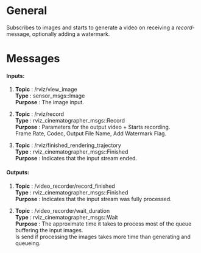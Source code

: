 # General

Subscribes to images and starts to generate a video on receiving a *record*-message, optionally adding a watermark.

# Messages

#### Inputs:  

1. **Topic** : /rviz/view_image  
   **Type** : sensor_msgs::Image    
   **Purpose** : The image input.

2. **Topic** : /rviz/record  
   **Type** : rviz_cinematographer_msgs::Record  
   **Purpose** : Parameters for the output video + Starts recording.  
   Frame Rate, Codec, Output File Name, Add Watermark Flag.  

3. **Topic** : /rviz/finished_rendering_trajectory    
   **Type** : rviz_cinematographer_msgs::Finished    
   **Purpose** : Indicates that the input stream ended.  

#### Outputs:

1. **Topic** : /video_recorder/record_finished  
   **Type** : rviz_cinematographer_msgs::Finished  
   **Purpose** : Indicates that the input stream was fully processed.  

2. **Topic** : /video_recorder/wait_duration  
   **Type** : rviz_cinematographer_msgs::Wait  
   **Purpose** : The approximate time it takes to process most of the queue buffering the input images.    
   Is send if processing the images takes more time than generating and queueing.  
